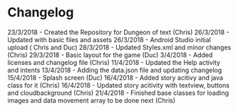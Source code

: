 # Changelog


23/3/2018 - Created the Repository for Dungeon of text (Chris)
26/3/2018 - Updated with basic files and assets
26/3/2018 - Android Studio initial upload ( Chris and Duc)
28/3/2018 - Updated Styles.xml and minor changes (Chris)
29/3/2018 - Basic layout for the game (Duc)
3/4/2018  - Added licenses and changelog file (Chris)
11/4/2018 - Updated the Help activity and intents
13/4/2018 - Adding the data.json file and updating changelog
15/4/2018 - Splash screen (Duc)
16/4/2018 - Added story acitivy and java class for it (Chris)
16/4/2018 - Updated story acitivity with textview, buttons and cloudbackground (Chris)
21/4/2018 - Finished base classes for loading images and data movement array to be done next (Chris)